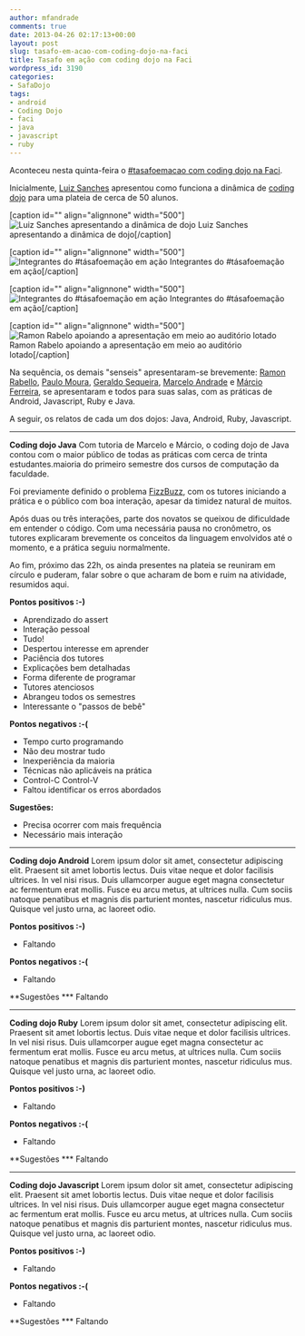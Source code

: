 ```yaml
---
author: mfandrade
comments: true
date: 2013-04-26 02:17:13+00:00
layout: post
slug: tasafo-em-acao-com-coding-dojo-na-faci
title: Tasafo em ação com coding dojo na Faci
wordpress_id: 3190
categories:
- SafaDojo
tags:
- android
- Coding Dojo
- faci
- java
- javascript
- ruby
---
```


Aconteceu nesta quinta-feira o [#tasafoemacao com coding dojo na Faci](http://palestrascoletivas.com/events/ta-safo-em-acao-na-faci-coding-dojo).

Inicialmente, [Luiz Sanches](http://twitter.com/luizsanxes) apresentou como funciona a dinâmica de [coding dojo](http://codingdojo.org) para uma plateia de cerca de 50 alunos.

[caption id="" align="alignnone" width="500"]![Luiz Sanches apresentando a dinâmica de dojo](http://tasafo.files.wordpress.com/2013/04/wpid-2013-04-25-19-18-44.jpg) Luiz Sanches apresentando a dinâmica de dojo[/caption]

[caption id="" align="alignnone" width="500"]![Integrantes do #tásafoemação em ação](http://tasafo.files.wordpress.com/2013/04/wpid-2013-04-25-19-19-10.jpg) Integrantes do #tásafoemação em ação[/caption]

[caption id="" align="alignnone" width="500"]![Integrantes do #tásafoemação em ação](http://tasafo.files.wordpress.com/2013/04/wpid-2013-04-25-19-20-08.jpg) Integrantes do #tásafoemação em ação[/caption]

[caption id="" align="alignnone" width="500"]![Ramon Rabelo apoiando a apresentação em meio ao auditório lotado](http://tasafo.files.wordpress.com/2013/04/wpid-2013-04-25-19-20-41.jpg) Ramon Rabelo apoiando a apresentação em meio ao auditório lotado[/caption]

Na sequência, os demais "senseis" apresentaram-se brevemente: [Ramon Rabello](http://twitter.com/ramonrabello), [Paulo Moura](http://twitter.com/paulociecomp), [Geraldo Sequeira](http://twitter.com/geraldosequeira), [Marcelo Andrade](http://twitter.com/mfandrade) e [Márcio Ferreira](http://twitter.com/marciowferreira), se apresentaram e todos para suas salas, com as práticas de Android, Javascript, Ruby e Java.

A seguir, os relatos de cada um dos dojos: Java, Android, Ruby, Javascript.

<!-- more -->



* * *



**Coding dojo Java**
Com tutoria de Marcelo e Márcio, o coding dojo de Java contou com o maior público de todas as práticas com cerca de trinta estudantes.maioria do primeiro semestre dos cursos de computação da faculdade.

Foi previamente definido o problema [FizzBuzz](http://codingdojo.org/cgi-bin/wiki.pl?KataFizzBuzz), com os tutores iniciando a prática e o público com boa interação, apesar da timidez natural de muitos.

Após duas ou três interações, parte dos novatos se queixou de dificuldade em entender o código. Com uma necessária pausa no cronômetro, os tutores explicaram brevemente os conceitos da linguagem envolvidos até o momento, e a prática seguiu normalmente.

Ao fim, próximo das 22h, os ainda presentes na plateia se reuniram em círculo e puderam, falar sobre o que acharam de bom e ruim na atividade, resumidos aqui.

**Pontos positivos :-)**
* Aprendizado do assert
* Interação pessoal
* Tudo!
* Despertou interesse em aprender
* Paciência dos tutores
* Explicações bem detalhadas
* Forma diferente de programar
* Tutores atenciosos
* Abrangeu todos os semestres
* Interessante o "passos de bebê"

**Pontos negativos :-(**
* Tempo curto programando
* Não deu mostrar tudo
* Inexperiência da maioria
* Técnicas não aplicáveis na prática
* Control-C Control-V
* Faltou identificar os erros abordados

**Sugestões:**
* Precisa ocorrer com mais frequência
* Necessário mais interação



* * *



**Coding dojo Android**
Lorem ipsum dolor sit amet, consectetur adipiscing elit. Praesent sit amet lobortis lectus. Duis vitae neque et dolor facilisis ultrices. In vel nisi risus. Duis ullamcorper augue eget magna consectetur ac fermentum erat mollis. Fusce eu arcu metus, at ultrices nulla. Cum sociis natoque penatibus et magnis dis parturient montes, nascetur ridiculus mus. Quisque vel justo urna, ac laoreet odio.

**Pontos positivos :-)**
* Faltando

**Pontos negativos :-(**
* Faltando

**Sugestões
*** Faltando



* * *



**Coding dojo Ruby**
Lorem ipsum dolor sit amet, consectetur adipiscing elit. Praesent sit amet lobortis lectus. Duis vitae neque et dolor facilisis ultrices. In vel nisi risus. Duis ullamcorper augue eget magna consectetur ac fermentum erat mollis. Fusce eu arcu metus, at ultrices nulla. Cum sociis natoque penatibus et magnis dis parturient montes, nascetur ridiculus mus. Quisque vel justo urna, ac laoreet odio.

**Pontos positivos :-)**
* Faltando

**Pontos negativos :-(**
* Faltando

**Sugestões
*** Faltando



* * *



**Coding dojo Javascript**
Lorem ipsum dolor sit amet, consectetur adipiscing elit. Praesent sit amet lobortis lectus. Duis vitae neque et dolor facilisis ultrices. In vel nisi risus. Duis ullamcorper augue eget magna consectetur ac fermentum erat mollis. Fusce eu arcu metus, at ultrices nulla. Cum sociis natoque penatibus et magnis dis parturient montes, nascetur ridiculus mus. Quisque vel justo urna, ac laoreet odio.

**Pontos positivos :-)**
* Faltando

**Pontos negativos :-(**
* Faltando

**Sugestões
*** Faltando
